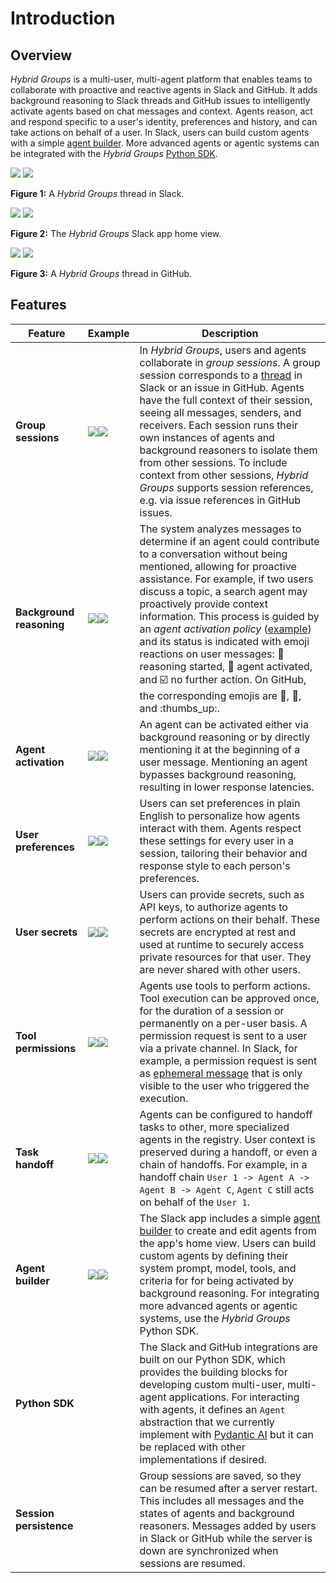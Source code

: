 # Introduction

## Overview

*Hybrid Groups* is a multi-user, multi-agent platform that enables teams to collaborate with proactive and reactive agents in Slack and GitHub. It adds background reasoning to Slack threads and GitHub issues to intelligently activate agents based on chat messages and context. Agents reason, act and respond specific to a user's identity, preferences and history, and can take actions on behalf of a user. In Slack, users can build custom agents with a simple [agent builder](agent-builder.md). More advanced agents or agentic systems can be integrated with the *Hybrid Groups* [Python SDK](python-sdk.md).

<div class="image-row">
  <div class="image-item">
    <div class="image-zoom">
      <a href="images/overview/overview-1.png" target="_blank"><img src="images/overview/overview-1.png" class="thumbnail"></a>
      <a href="images/overview/overview-1.png" target="_blank" class="large-link"><img src="images/overview/overview-1.png" class="large"></a>
    </div>
    <p class="caption"><b>Figure 1:</b> A <i>Hybrid Groups</i> thread in Slack.</p>
  </div>
  <div class="image-item">
    <div class="image-zoom">
      <a href="images/overview/overview-2.png" target="_blank"><img src="images/overview/overview-2.png" class="thumbnail"></a>
      <a href="images/overview/overview-2.png" target="_blank" class="large-link"><img src="images/overview/overview-2.png" class="large"></a>
    </div>
    <p class="caption"><b>Figure 2:</b> The <i>Hybrid Groups</i> Slack app home view.</p>
  </div>
  <div class="image-item">
    <div class="image-zoom">
      <a href="images/overview/overview-3.png" target="_blank"><img src="images/overview/overview-3-crop.png" class="thumbnail"></a>
      <a href="images/overview/overview-3.png" target="_blank" class="large-link"><img src="images/overview/overview-3.png" class="large"></a>
    </div>
    <p class="caption"><b>Figure 3:</b> A <i>Hybrid Groups</i> thread in GitHub.</p>
  </div>
</div>

## Features

| Feature | Example| Description |
|---|---|---|
| **Group sessions** | <div class="image-zoom"><a href="images/features/feature-4.png" target="_blank"><img src="images/features/feature-4.png" class="thumbnail"></a><a href="images/features/feature-4.png" target="_blank" class="large-link"><img src="images/features/feature-4.png" class="large"></a></div> | In *Hybrid Groups*, users and agents collaborate in *group sessions*. A group session corresponds to a [thread](https://slack.com/help/articles/115000769927-Use-threads-to-organize-discussions) in Slack or an issue in GitHub. Agents have the full context of their session, seeing all messages, senders, and receivers. Each session runs their own instances of agents and background reasoners to isolate them from other sessions. To include context from other sessions, *Hybrid Groups* supports session references, e.g. via issue references in GitHub issues.|
| **Background reasoning** | <div class="image-zoom"><a href="images/features/feature-1.png" target="_blank"><img src="images/features/feature-1.png" class="thumbnail"></a><a href="images/features/feature-1.png" target="_blank" class="large-link"><img src="images/features/feature-1.png" class="large"></a></div> | The system analyzes messages to determine if an agent could contribute to a conversation without being mentioned, allowing for proactive assistance. For example, if two users discuss a topic, a search agent may proactively provide context information. This process is guided by an *agent activation policy* ([example](prompts/policy.md)) and its status is indicated with emoji reactions on user messages: :eyes: reasoning started, :robot: agent activated, and :ballot_box_with_check: no further action. On GitHub, the corresponding emojis are :eyes:, :rocket:, and :thumbs_up:.|
| **Agent activation** | <div class="image-zoom"><a href="images/features/feature-2.png" target="_blank"><img src="images/features/feature-2.png" class="thumbnail"></a><a href="images/features/feature-2.png" target="_blank" class="large-link"><img src="images/features/feature-2.png" class="large"></a></div> | An agent can be activated either via background reasoning or by directly mentioning it at the beginning of a user message. Mentioning an agent bypasses background reasoning, resulting in lower response latencies.|
| **User preferences** | <div class="image-zoom"><a href="images/features/feature-5.png" target="_blank"><img src="images/features/feature-5.png" class="thumbnail"></a><a href="images/features/feature-5.png" target="_blank" class="large-link"><img src="images/features/feature-5.png" class="large"></a></div> | Users can set preferences in plain English to personalize how agents interact with them. Agents respect these settings for every user in a session, tailoring their behavior and response style to each person's preferences.|
| **User secrets** | <div class="image-zoom"><a href="images/features/feature-6.png" target="_blank"><img src="images/features/feature-6.png" class="thumbnail"></a><a href="images/features/feature-6.png" target="_blank" class="large-link"><img src="images/features/feature-6.png" class="large"></a></div> | Users can provide secrets, such as API keys, to authorize agents to perform actions on their behalf. These secrets are encrypted at rest and used at runtime to securely access private resources for that user. They are never shared with other users.|
| **Tool permissions** | <div class="image-zoom"><a href="images/features/feature-7.png" target="_blank"><img src="images/features/feature-7.png" class="thumbnail"></a><a href="images/features/feature-7.png" target="_blank" class="large-link"><img src="images/features/feature-7.png" class="large"></a></div> | Agents use tools to perform actions. Tool execution can be approved once, for the duration of a session or permanently on a per-user basis. A permission request is sent to a user via a private channel. In Slack, for example, a permission request is sent as [ephemeral message](https://api.slack.com/surfaces/messages#ephemeral) that is only visible to the user who triggered the execution.|
| **Task handoff** | <div class="image-zoom"><a href="images/features/feature-8.png" target="_blank"><img src="images/features/feature-8.png" class="thumbnail"></a><a href="images/features/feature-8.png" target="_blank" class="large-link"><img src="images/features/feature-8.png" class="large"></a></div> | Agents can be configured to handoff tasks to other, more specialized agents in the registry. User context is preserved during a handoff, or even a chain of handoffs. For example, in a handoff chain `User 1 -> Agent A -> Agent B -> Agent C`, `Agent C` still acts on behalf of the `User 1`.|
| **Agent builder** | <div class="image-zoom"><a href="images/features/feature-10.png" target="_blank"><img src="images/features/feature-10.png" class="thumbnail"></a><a href="images/features/feature-10.png" target="_blank" class="large-link"><img src="images/features/feature-10.png" class="large"></a></div> | The Slack app includes a simple [agent builder](agent-builder.md) to create and edit agents from the app's home view. Users can build custom agents by defining their system prompt, model, tools, and criteria for for being activated by background reasoning. For integrating more advanced agents or agentic systems, use the *Hybrid Groups* Python SDK.|
| **Python SDK**| | The Slack and GitHub integrations are built on our Python SDK, which provides the building blocks for developing custom multi-user, multi-agent applications. For interacting with agents, it defines an `Agent` abstraction that we currently implement with [Pydantic AI](https://ai.pydantic.dev/) but it can be replaced with other implementations if desired.|
| **Session persistence**| | Group sessions are saved, so they can be resumed after a server restart. This includes all messages and the states of agents and background reasoners. Messages added by users in Slack or GitHub while the server is down are synchronized when sessions are resumed.|
